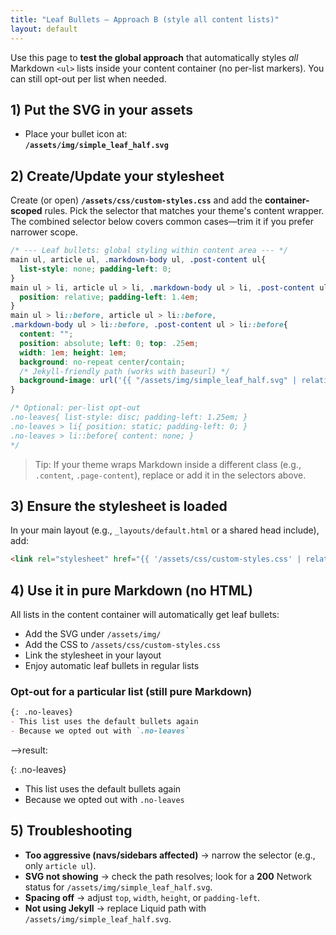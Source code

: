 ```yaml
---
title: "Leaf Bullets — Approach B (style all content lists)"
layout: default
---
```


Use this page to **test the global approach** that automatically styles *all* Markdown `<ul>` lists inside your content container (no per-list markers). You can still opt-out per list when needed.

## 1) Put the SVG in your assets

- Place your bullet icon at:  
  **`/assets/img/simple_leaf_half.svg`**

## 2) Create/Update your stylesheet

Create (or open) **`/assets/css/custom-styles.css`** and add the **container-scoped** rules. Pick the selector that matches your theme's content wrapper. The combined selector below covers common cases—trim it if you prefer narrower scope.

```css
/* --- Leaf bullets: global styling within content area --- */
main ul, article ul, .markdown-body ul, .post-content ul{
  list-style: none; padding-left: 0;
}
main ul > li, article ul > li, .markdown-body ul > li, .post-content ul > li{
  position: relative; padding-left: 1.4em;
}
main ul > li::before, article ul > li::before,
.markdown-body ul > li::before, .post-content ul > li::before{
  content: "";
  position: absolute; left: 0; top: .25em;
  width: 1em; height: 1em;
  background: no-repeat center/contain;
  /* Jekyll-friendly path (works with baseurl) */
  background-image: url('{{ "/assets/img/simple_leaf_half.svg" | relative_url }}');
}

/* Optional: per-list opt-out
.no-leaves{ list-style: disc; padding-left: 1.25em; }
.no-leaves > li{ position: static; padding-left: 0; }
.no-leaves > li::before{ content: none; }
*/
```

> Tip: If your theme wraps Markdown inside a different class (e.g., `.content`, `.page-content`), replace or add it in the selectors above.

## 3) Ensure the stylesheet is loaded

In your main layout (e.g., `_layouts/default.html` or a shared head include), add:

```html
<link rel="stylesheet" href="{{ '/assets/css/custom-styles.css' | relative_url }}">
```

## 4) Use it in pure Markdown (no HTML)

All lists in the content container will automatically get leaf bullets:


- Add the SVG under `/assets/img/`
- Add the CSS to `/assets/css/custom-styles.css`
- Link the stylesheet in your layout
- Enjoy automatic leaf bullets in regular lists


### Opt-out for a particular list (still pure Markdown)

```md
{: .no-leaves}
- This list uses the default bullets again
- Because we opted out with `.no-leaves`
```
⟶result:

{: .no-leaves}
- This list uses the default bullets again
- Because we opted out with `.no-leaves`

## 5) Troubleshooting

- **Too aggressive (navs/sidebars affected)** → narrow the selector (e.g., only `article ul`).
- **SVG not showing** → check the path resolves; look for a **200** Network status for `/assets/img/simple_leaf_half.svg`.
- **Spacing off** → adjust `top`, `width`, `height`, or `padding-left`.
- **Not using Jekyll** → replace Liquid path with `/assets/img/simple_leaf_half.svg`.
